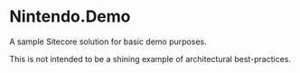 # Nintendo.Demo
A sample Sitecore solution for basic demo purposes.

This is not intended to be a shining example of architectural best-practices.